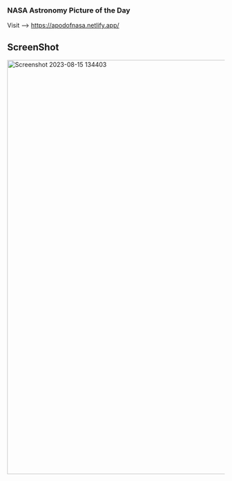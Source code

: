 ### NASA Astronomy Picture of the Day

Visit -->  https://apodofnasa.netlify.app/

## ScreenShot

<img width="959" alt="Screenshot 2023-08-15 134403" src="https://github.com/logesh-works/NASA-APOD/assets/130851416/3bde60de-7aeb-4207-b57e-5c5c59af5126">
